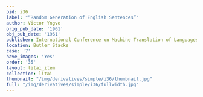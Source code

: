 ```yaml
---
pid: i36
label: "“Random Generation of English Sentences”"
author: Victor Yngve
orig_pub_date: '1961'
obj_pub_date: '1961'
publisher: International Conference on Machine Translation of Languages Proceedings
location: Butler Stacks
case: '7'
have_images: 'Yes'
order: '35'
layout: litai_item
collection: litai
thumbnail: "/img/derivatives/simple/i36/thumbnail.jpg"
full: "/img/derivatives/simple/i36/fullwidth.jpg"
---
```

